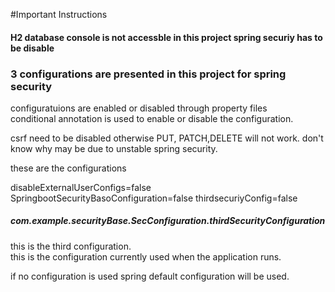 #Important Instructions


#### H2 database console is not accessble in this project spring securiy has to be disable


### 3 configurations are presented in this project for spring security  
configuratuions are enabled or disabled through property files  
conditional annotation is used to enable or disable the configuration.

csrf need to be disabled otherwise PUT, PATCH,DELETE will not work.
don't know why may be due to unstable spring security.

these are the configurations

disableExternalUserConfigs=false
SpringbootSecurityBasoConfiguration=false
thirdsecuriyConfig=false

##### com.example.securityBase.SecConfiguration.thirdSecurityConfiguration

this is the third configuration.  
this is the configuration currently used when the application runs.  


if no configuration is used spring default configuration will be used.
